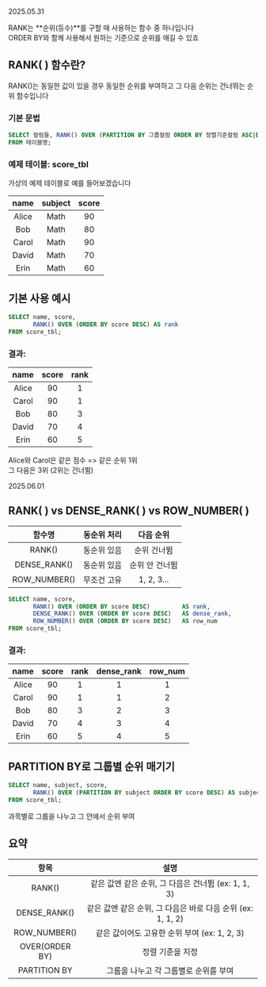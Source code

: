 2025.05.31

RANK는 **순위(등수)**를 구할 때 사용하는 함수 중 하나입니다
<br>
ORDER BY와 함께 사용해서 원하는 기준으로 순위를 매길 수 있죠


## RANK( ) 함수란?
RANK()는 동일한 값이 있을 경우 동일한 순위를 부여하고 그 다음 순위는 건너뛰는 순위 함수입니다

### 기본 문법
```sql
SELECT 컬럼들, RANK() OVER (PARTITION BY 그룹컬럼 ORDER BY 정렬기준컬럼 ASC|DESC) AS 순위
FROM 테이블명;
```


### 예제 테이블: score_tbl
가상의 예제 테이블로 예를 들어보겠습니다

|name|subject|score
|:-:|:-:|:-:|
Alice|Math|90
Bob|Math|80
Carol|Math|90
David|Math|70
Erin|Math|60


## 기본 사용 예시

```sql
SELECT name, score,
       RANK() OVER (ORDER BY score DESC) AS rank
FROM score_tbl;
```
### 결과:
|name|score|rank
|:-:|:-:|:-:|
Alice|90|1
Carol|90|1
Bob|80|3
David|70|4
Erin|60|5

Alice와 Carol은 같은 점수 => 같은 순위 1위<br>
그 다음은 3위 (2위는 건너뜀)

2025.06.01
## RANK( ) vs DENSE_RANK( ) vs ROW_NUMBER( )
|함수명|동순위 처리|다음 순위
|:-:|:-:|:-:|
RANK()|동순위 있음|순위 건너뜀
DENSE_RANK()|동순위 있음|순위 안 건너뜀
ROW_NUMBER()|무조건 고유|1, 2, 3...
```sql
SELECT name, score,
       RANK() OVER (ORDER BY score DESC)         AS rank,
       DENSE_RANK() OVER (ORDER BY score DESC)   AS dense_rank,
       ROW_NUMBER() OVER (ORDER BY score DESC)   AS row_num
FROM score_tbl;
```
### 결과:
name|score|rank|dense_rank|row_num
|:-:|:-:|:-:|:-:|:-:|
Alice|90|1|1|1
Carol|90|1|1|2
Bob|80|3|2|3
David|70|4|3|4
Erin|60|5|4|5


## PARTITION BY로 그룹별 순위 매기기
```sql  
SELECT name, subject, score,
       RANK() OVER (PARTITION BY subject ORDER BY score DESC) AS subject_rank
FROM score_tbl;
```
과목별로 그룹을 나누고 그 안에서 순위 부여

## 요약
항목|설명
|:-:|:-:|
RANK()|같은 값엔 같은 순위, 그 다음은 건너뜀 (ex: 1, 1, 3)
DENSE_RANK()|같은 값엔 같은 순위, 그 다음은 바로 다음 순위 (ex: 1, 1, 2)
ROW_NUMBER()|같은 값이어도 고유한 순위 부여 (ex: 1, 2, 3)
OVER(ORDER BY)|정렬 기준을 지정
PARTITION BY|그룹을 나누고 각 그룹별로 순위를 부여